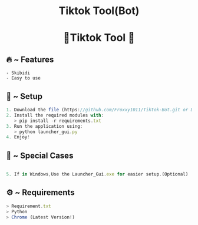 <h1 align="center">
  Tiktok Tool(Bot)
</h1>

<h1 align="center">🚀Tiktok Tool 🚀</h1>

## 🔥 ~ Features
```Fast(lol)
- Skibidi
- Easy to use
```

## 🚀 ~ Setup

```ts
1. Download the file (https://github.com/Froxxy1011/Tiktok-Bot.git or Download Zip)
2. Install the required modules with:
   > pip install -r requirements.txt
3. Run the application using:
   > python launcher_gui.py
4. Enjoy!
```
## 🤖 ~ Special Cases
```ts

5. If in Windows,Use the Launcher_Gui.exe for easier setup.(Optional)
```

## ⚙️ ~ Requirements
```ts
> Requirement.txt
> Python
> Chrome (Latest Version!)
```


